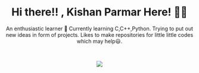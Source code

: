 <h1 align='center'> Hi there!! , Kishan Parmar Here! 🙋‍♂️ </h1>
<p align='center'> An enthusiastic learner 🎇 Currently learning C,C++,Python. Trying to put out new ideas in form of projects. Likes to make repositories for little little codes which may help😃.</p>


</br>

<p align='center'> <a href="https://www.linkedin.com/in/kishan-parmar-a28450150/"><img src="https://img.shields.io/badge/linkedin-%230077B5.svg?style=for-the-badge&logo=linkedin&logoColor=white"/></a> </p>
